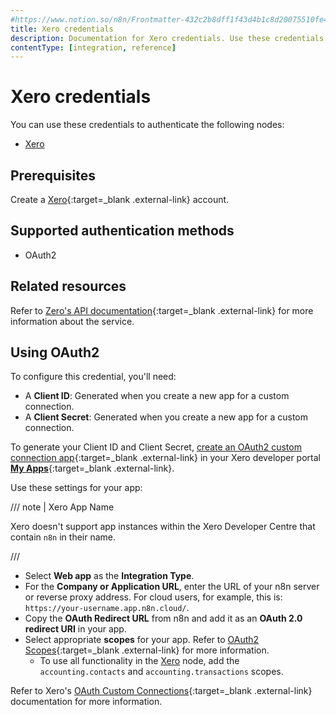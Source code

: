 ```yaml
---
#https://www.notion.so/n8n/Frontmatter-432c2b8dff1f43d4b1c8d20075510fe4
title: Xero credentials
description: Documentation for Xero credentials. Use these credentials to authenticate Xero in n8n, a workflow automation platform.
contentType: [integration, reference]
---
```


# Xero credentials

You can use these credentials to authenticate the following nodes:

- [Xero](/integrations/builtin/app-nodes/n8n-nodes-base.xero.md)

## Prerequisites

Create a [Xero](https://www.xero.com/){:target=_blank .external-link} account.

## Supported authentication methods

- OAuth2

## Related resources

Refer to [Zero's API documentation](https://developer.xero.com/documentation/api/accounting/overview){:target=_blank .external-link} for more information about the service.

## Using OAuth2

To configure this credential, you'll need:

- A **Client ID**: Generated when you create a new app for a custom connection.
- A **Client Secret**: Generated when you create a new app for a custom connection.

To generate your Client ID and Client Secret, [create an OAuth2 custom connection app](https://developer.xero.com/documentation/guides/oauth2/custom-connections/){:target=_blank .external-link} in your Xero developer portal [**My Apps**](https://developer.xero.com/app/manage){:target=_blank .external-link}.

Use these settings for your app:

/// note | Xero App Name

Xero doesn't support app instances within the Xero Developer Centre that contain `n8n` in their name.

///

- Select **Web app** as the **Integration Type**.
- For the **Company or Application URL**, enter the URL of your n8n server or reverse proxy address. For cloud users, for example, this is: `https://your-username.app.n8n.cloud/`.
- Copy the **OAuth Redirect URL** from n8n and add it as an **OAuth 2.0 redirect URI** in your app.
- Select appropriate **scopes** for your app. Refer to [OAuth2 Scopes](https://developer.xero.com/documentation/guides/oauth2/scopes/){:target=_blank .external-link} for more information.
    - To use all functionality in the [Xero](/integrations/builtin/app-nodes/n8n-nodes-base.xero.md) node, add the `accounting.contacts` and `accounting.transactions` scopes.

Refer to Xero's [OAuth Custom Connections](https://developer.xero.com/documentation/guides/oauth2/custom-connections){:target=_blank .external-link} documentation for more information.
